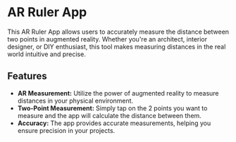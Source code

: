# AR Ruler App

This AR Ruler App allows users to accurately measure the distance between two points in augmented reality. Whether you're an architect, interior designer, or DIY enthusiast, this tool makes measuring distances in the real world intuitive and precise.

## Features

- **AR Measurement:** Utilize the power of augmented reality to measure distances in your physical environment.
- **Two-Point Measurement:** Simply tap on the 2 points you want to measure and the app will calculate the distance between them.
- **Accuracy:** The app provides accurate measurements, helping you ensure precision in your projects.

